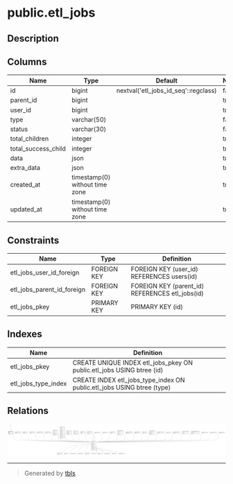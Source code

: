 # public.etl_jobs

## Description

## Columns

| Name                | Type                           | Default                              | Nullable | Children                              | Parents                               |
| ------------------- | ------------------------------ | ------------------------------------ | -------- | ------------------------------------- | ------------------------------------- |
| id                  | bigint                         | nextval('etl_jobs_id_seq'::regclass) | false    | [public.etl_jobs](public.etl_jobs.md) |                                       |
| parent_id           | bigint                         |                                      | true     |                                       | [public.etl_jobs](public.etl_jobs.md) |
| user_id             | bigint                         |                                      | true     |                                       | [public.users](public.users.md)       |
| type                | varchar(50)                    |                                      | false    |                                       |                                       |
| status              | varchar(30)                    |                                      | false    |                                       |                                       |
| total_children      | integer                        |                                      | true     |                                       |                                       |
| total_success_child | integer                        |                                      | true     |                                       |                                       |
| data                | json                           |                                      | true     |                                       |                                       |
| extra_data          | json                           |                                      | true     |                                       |                                       |
| created_at          | timestamp(0) without time zone |                                      | true     |                                       |                                       |
| updated_at          | timestamp(0) without time zone |                                      | true     |                                       |                                       |

## Constraints

| Name                       | Type        | Definition                                      |
| -------------------------- | ----------- | ----------------------------------------------- |
| etl_jobs_user_id_foreign   | FOREIGN KEY | FOREIGN KEY (user_id) REFERENCES users(id)      |
| etl_jobs_parent_id_foreign | FOREIGN KEY | FOREIGN KEY (parent_id) REFERENCES etl_jobs(id) |
| etl_jobs_pkey              | PRIMARY KEY | PRIMARY KEY (id)                                |

## Indexes

| Name                | Definition                                                             |
| ------------------- | ---------------------------------------------------------------------- |
| etl_jobs_pkey       | CREATE UNIQUE INDEX etl_jobs_pkey ON public.etl_jobs USING btree (id)  |
| etl_jobs_type_index | CREATE INDEX etl_jobs_type_index ON public.etl_jobs USING btree (type) |

## Relations

![er](public.etl_jobs.svg)

---

> Generated by [tbls](https://github.com/k1LoW/tbls)
